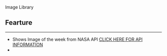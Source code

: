 Image Library


## Fearture
---


- Shows Image of the week from NASA API [CLICK HERE FOR API INFORMATION](https://api.nasa.gov/)
- 
